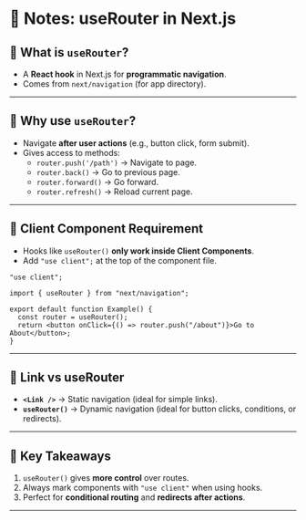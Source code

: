 # 📒 Notes: useRouter in Next.js

## 🔹 What is `useRouter`?
- A **React hook** in Next.js for **programmatic navigation**.
- Comes from `next/navigation` (for app directory).

---

## 🔹 Why use `useRouter`?
- Navigate **after user actions** (e.g., button click, form submit).
- Gives access to methods:
  - `router.push('/path')` → Navigate to page.
  - `router.back()` → Go to previous page.
  - `router.forward()` → Go forward.
  - `router.refresh()` → Reload current page.

---

## 🔹 Client Component Requirement
- Hooks like `useRouter()` **only work inside Client Components**.
- Add `"use client";` at the top of the component file.

```tsx
"use client";

import { useRouter } from "next/navigation";

export default function Example() {
  const router = useRouter();
  return <button onClick={() => router.push("/about")}>Go to About</button>;
}
````

---

## 🔹 Link vs useRouter

* **`<Link />`** → Static navigation (ideal for simple links).
* **`useRouter()`** → Dynamic navigation (ideal for button clicks, conditions, or redirects).

---

## 🔹 Key Takeaways

1. `useRouter()` gives **more control** over routes.
2. Always mark components with `"use client"` when using hooks.
3. Perfect for **conditional routing** and **redirects after actions**.


---


